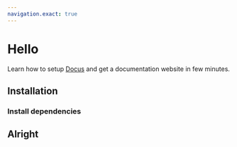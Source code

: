 ```yaml
---
navigation.exact: true
---
```


# Hello

Learn how to setup [Docus](https://docus.dev) and get a documentation website in few minutes.

## Installation

### Install dependencies

## Alright
